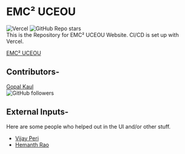 # EMC² UCEOU

![Vercel](https://therealsujitk-vercel-badge.vercel.app/?app=emccuceou&logo=false)
![GitHub Repo stars](https://img.shields.io/github/stars/gopal-kaul/emccuceou?style=social)  
This is the Repository for EMC² UCEOU Website. CI/CD is set up with Vercel.

[EMC² UCEOU](https://emccuceou.vercel.app/)

## Contributors-

[Gopal Kaul](https://github.com/gopal-kaul)  
![GitHub followers](https://img.shields.io/github/followers/gopal-kaul?style=social)

## External Inputs-

Here are some people who helped out in the UI and/or other stuff.

- [Vijay Peri](https://github.com/Vijayperi)
- [Hemanth Rao](https://github.com/HemanthRa0)
